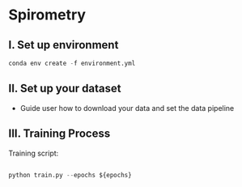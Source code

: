 # Spirometry

## I.  Set up environment

```python
conda env create -f environment.yml
```

## II.  Set up your dataset
- Guide user how to download your data and set the data pipeline 

## III. Training Process

Training script:

```python

python train.py --epochs ${epochs}

```